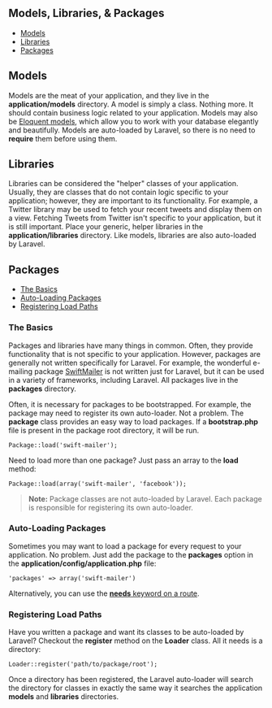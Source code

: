 ## Models, Libraries, & Packages

- [Models](#models)
- [Libraries](#libraries)
- [Packages](#packages)

<a name="models"></a>
## Models

Models are the meat of your application, and they live in the **application/models** directory. A model is simply a class. Nothing more. It should contain business logic related to your application. Models may also be [Eloquent models](/docs/database/eloquent), which allow you to work with your database elegantly and beautifully. Models are auto-loaded by Laravel, so there is no need to **require** them before using them.

<a name="libraries"></a>
## Libraries

Libraries can be considered the "helper" classes of your application. Usually, they are classes that do not contain logic specific to your application; however, they are important to its functionality. For example, a Twitter library may be used to fetch your recent tweets and display them on a view. Fetching Tweets from Twitter isn't specific to your application, but it is still important. Place your generic, helper libraries in the **application/libraries** directory. Like models, libraries are also auto-loaded by Laravel.

<a name="packages"></a>
## Packages

- [The Basics](#package-basics)
- [Auto-Loading Packages](#package-auto)
- [Registering Load Paths](#package-register)

<a name="package-basics"></a>
### The Basics

Packages and libraries have many things in common. Often, they provide functionality that is not specific to your application. However, packages are generally not written specifically for Laravel. For example, the wonderful e-mailing package [SwiftMailer](http//swiftmailer.org) is not written just for Laravel, but it can be used in a variety of frameworks, including Laravel. All packages live in the **packages** directory.

Often, it is necessary for packages to be bootstrapped. For example, the package may need to register its own auto-loader. Not a problem. The **package** class provides an easy way to load packages. If a **bootstrap.php** file is present in the package root directory, it will be run.

	Package::load('swift-mailer');

Need to load more than one package? Just pass an array to the **load** method:

	Package::load(array('swift-mailer', 'facebook'));

> **Note:** Package classes are not auto-loaded by Laravel. Each package is responsible for registering its own auto-loader.

<a name="package-auto"></a>
### Auto-Loading Packages

Sometimes you may want to load a package for every request to your application. No problem. Just add the package to the **packages** option in the **application/config/application.php** file:

	'packages' => array('swift-mailer')

Alternatively, you can use the [**needs** keyword on a route](/docs/start/routes#dependencies).

<a name="package-register"></a>
### Registering Load Paths

Have you written a package and want its classes to be auto-loaded by Laravel? Checkout the **register** method on the **Loader** class. All it needs is a directory:

	Loader::register('path/to/package/root');

Once a directory has been registered, the Laravel auto-loader will search the directory for classes in exactly the same way it searches the application **models** and **libraries** directories.